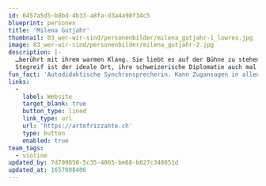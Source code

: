 ```yaml
---
id: 6457a5d5-b8bd-4b33-a8fa-d3a4a98f34c5
blueprint: personen
title: 'Milena Gutjahr'
thumbnail: 03_wer-wir-sind/personenbilder/milena_gutjahr-1_lowres.jpg
image: 03_wer-wir-sind/personenbilder/milena_gutjahr-2.jpg
description: |-
  …berührt mit ihrem warmen Klang. Sie liebt es auf der Bühne zu stehen und spontan und immer in Bewegung mit anderen Musiker*innen zu interagieren und zu improvisieren.  
  Stegreif ist der ideale Ort, ihre schweizerische Diplomatie auch mal mit einem gewagten  Standpunkt zu würzen. Neben der Musik ist sie leidenschaftliche Brotbäckerin, immer mit einem Zeichenbuch anzutreffen oder gerade in der Natur unterwegs.
fun_fact: 'Autodidaktische Synchronsprecherin. Kann Zugansagen in allen Sprachen wiedergeben.'
links:
  -
    label: Website
    target_blank: true
    button_type: lined
    link_type: url
    url: 'https://artefrizzante.ch'
    type: button
    enabled: true
team_tags:
  - violine
updated_by: 7d709850-5c35-4065-be68-b627c348051d
updated_at: 1657808406
---
```

